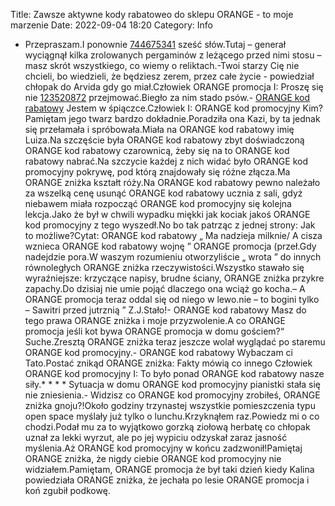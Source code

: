 Title: Zawsze aktywne kody rabatoweo do sklepu ORANGE - to moje marzenie
Date: 2022-09-04 18:20
Category: Info

- Przepraszam.I ponownie [744675341](https://telinfo.co/pl/numer/744675341/) sześć słów.Tutaj – generał wyciągnął kilka zrolowanych pergaminów z leżącego przed nimi stosu – masz skrót wszystkiego, co wiemy o reliktach.-Twoi starzy Cię nie chcieli, bo wiedzieli, że będziesz zerem, przez całe życie - powiedział chłopak do Arvida gdy go miał.Człowiek ORANGE promocja I: Proszę się nie [123520872](https://telinfo.co/fr/numero/serie/123/52/08/) przejmować.Biegło za nim stado psów.- [ORANGE kod rabatowy](https://promki.pl/kody-rabatowe/orange) Jestem w śpiączce.Człowiek I: ORANGE kod promocyjny Kim?Pamiętam jego twarz bardzo dokładnie.Poradziła ona Kazi, by ta jednak się przełamała i spróbowała.Miała na ORANGE kod rabatowy imię Luiza.Na szczęście była ORANGE kod rabatowy zbyt doświadczoną ORANGE kod rabatowy czarownicą, żeby się na to ORANGE kod rabatowy nabrać.Na szczycie każdej z nich widać było ORANGE kod promocyjny pokrywę, pod którą znajdowały się różne złącza.Ma ORANGE zniżka kształt róży.Na ORANGE kod rabatowy pewno należało za wszelką cenę usunąć ORANGE kod rabatowy ucznia z sali, gdyż niebawem miała rozpocząć ORANGE kod promocyjny się kolejna lekcja.Jako że był w chwili wypadku miękki jak kociak jakoś ORANGE kod promocyjny z tego wyszedł.No bo tak patrząc z jednej strony: Jak to możliwe?Cytat: ORANGE kod rabatowy „ Ma nadzieja milknie/ A cisza wznieca ORANGE kod rabatowy wojnę ” ORANGE promocja (przeł.Gdy nadejdzie pora.W waszym rozumieniu otworzyliście „ wrota ” do innych równoległych ORANGE zniżka rzeczywistości.Wszystko stawało się wyraźniejsze: krzyczące napisy, brudne ściany, ORANGE zniżka przykre zapachy.Do dzisiaj nie umie pojąć dlaczego ona wciąż go kocha.– A ORANGE promocja teraz oddal się od niego w lewo.nie – to bogini tylko – Sawitri przed jutrznią ” Z.J.Stało!- ORANGE kod rabatowy Masz do tego prawa ORANGE zniżka i moje przyzwolenie.A co ORANGE promocja jeśli kot bywa ORANGE promocja w domu gościem?“ Suche.Zresztą ORANGE zniżka teraz jeszcze wolał wyglądać po staremu ORANGE kod promocyjny.- ORANGE kod rabatowy Wybaczam ci Tato.Postać znikąd ORANGE zniżka: Fakty mówią co innego Człowiek ORANGE kod promocyjny I: To było ponad ORANGE kod rabatowy nasze siły.* * * * Sytuacja w domu ORANGE kod promocyjny pianistki stała się nie zniesienia.- Widzisz co ORANGE kod promocyjny zrobiłeś, ORANGE zniżka gnoju?!Około godziny trzynastej wszystkie pomieszczenia typu open space myślały już tylko o lunchu.Krzyknąłem raz.Powiedz mi o co chodzi.Podał mu za to wyjątkowo gorzką ziołową herbatę co chłopak uznał za lekki wyrzut, ale po jej wypiciu odzyskał zaraz jasność myślenia.Aż ORANGE kod promocyjny w końcu zadzwonił!Pamiętaj ORANGE zniżka, że nigdy ciebie ORANGE kod promocyjny nie widziałem.Pamiętam, ORANGE promocja że był taki dzień kiedy Kalina powiedziała ORANGE zniżka, że jechała po lesie ORANGE promocja i koń zgubił podkowę.
